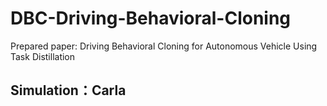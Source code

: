 # DBC-Driving-Behavioral-Cloning

Prepared paper: Driving Behavioral Cloning for Autonomous Vehicle Using Task Distillation

## Simulation：Carla
